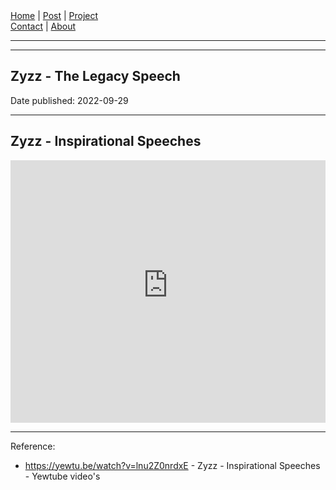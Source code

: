 <nav>
<a href="../index.html">Home</a>
|
<a href="../post.html">Post</a>
|
<a href="../project.html">Project</a>
<nav class="div-right">
<a href="../contact.html">Contact</a>
|
<a href="../about.html">About</a>
</nav>
</header>
<hr><hr>
<main>
<!-- Your Content Start After This Line -->

# Zyzz - The Legacy Speech 

Date published: 2022-09-29

---

## Zyzz - Inspirational Speeches

<iframe 
src='
https://rr4---sn-2uuxa3vh-2ahl.googlevideo.com/videoplayback?expire=1664478711&ei=l5k1Y9P8KoHW1wLk_rwQ&ip=143.47.187.250&id=o-AHEG3C_9GnZ8JLBWMlt83CoOgXNex-YZ7Q5JiuFIzDf2&itag=22&source=youtube&requiressl=yes&spc=yR2vp7gAUiYpaDtbVm3QEsKWqIDhHcc&vprv=1&svpuc=1&mime=video%2Fmp4&cnr=14&ratebypass=yes&dur=179.467&lmt=1509201722226353&fexp=24001373,24007246&c=ANDROID&sparams=expire%2Cei%2Cip%2Cid%2Citag%2Csource%2Crequiressl%2Cspc%2Cvprv%2Csvpuc%2Cmime%2Ccnr%2Cratebypass%2Cdur%2Clmt&sig=AOq0QJ8wRQIgKLytOLCgirDPvzXcXPoOKzia5IEE-_KdAzMCt01KszQCIQC2iG1zd_T408Smw-7_hBaz_oEFn_FxfTaenhjfFGYEjQ%3D%3D&host=rr2---sn-5hne6n6l.googlevideo.com&redirect_counter=1&rm=sn-5hnezl7l&req_id=46a072ca82e3a3ee&cms_redirect=yes&cmsv=e&ipbypass=yes&mh=ug&mip=125.167.48.143&mm=31&mn=sn-2uuxa3vh-2ahl&ms=au&mt=1664457016&mv=m&mvi=4&pl=22&lsparams=ipbypass,mh,mip,mm,mn,ms,mv,mvi,pl&lsig=AG3C_xAwRQIhAJzh90JDNm5q-ZDUJw_vl7ww6PuQ2EgVJf7AooQvo19CAiBrrHoIOn5jSHfA7s6JQS1lSNy2cHzSwWdt3O0X2VX8Zg%3D%3D
'
frameborder='0' allowfullscreen style=" width: 100%;
height: 30em;">
  </iframe>

---

Reference:

* <https://yewtu.be/watch?v=lnu2Z0nrdxE> - Zyzz - Inspirational Speeches - Yewtube video's

